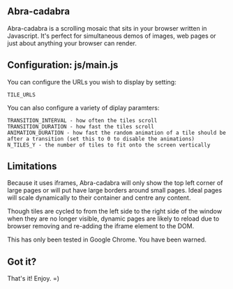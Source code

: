 ## Abra-cadabra

Abra-cadabra is a scrolling mosaic that sits in your browser written in Javascript. 
It's perfect for simultaneous demos of images, web pages or just about anything your browser can render.

## Configuration: js/main.js

You can configure the URLs you wish to display by setting:
  
    TILE_URLS

You can also configure a variety of diplay paramters:

    TRANSITION_INTERVAL - how often the tiles scroll
    TRANSITION_DURATION - how fast the tiles scroll
    ANIMATION_DURATION - how fast the random animation of a tile should be after a transition (set this to 0 to disable the animations)
    N_TILES_Y - the number of tiles to fit onto the screen vertically
  
## Limitations

Because it uses iframes, Abra-cadabra will only show the top left corner of large pages or will put have large borders around small pages.
Ideal pages will scale dynamically to their container and centre any content.

Though tiles are cycled to from the left side to the right side of the window when they are no longer visible, dynamic pages are likely
to reload due to browser removing and re-adding the iframe element to the DOM.

This has only been tested in Google Chrome. You have been warned.

## Got it?

That's it! Enjoy. =)
